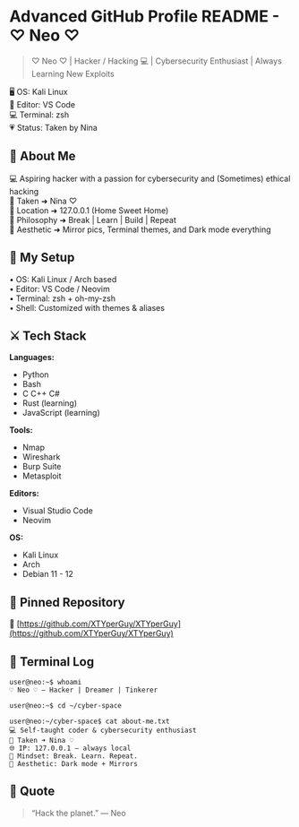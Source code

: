 # Advanced GitHub Profile README - ♡ Neo ♡

> ♡ Neo ♡ | Hacker / Hacking 💻 | Cybersecurity Enthusiast | Always Learning New Exploits

🖥️ OS: Kali Linux  
📝 Editor: VS Code  
💻 Terminal: zsh  
💗 Status: Taken by Nina  

## 🧠 About Me

💻 Aspiring hacker with a passion for cybersecurity and (Sometimes) ethical hacking  
💍 Taken ➜ Nina ♡  
📍 Location ➜ 127.0.0.1 (Home Sweet Home)  
🧠 Philosophy ➜ Break | Learn | Build | Repeat  
🖤 Aesthetic ➜ Mirror pics, Terminal themes, and Dark mode everything  

## 🔧 My Setup

• OS: Kali Linux / Arch based  
• Editor: VS Code / Neovim  
• Terminal: zsh + oh-my-zsh  
• Shell: Customized with themes & aliases

## ⚔️ Tech Stack

**Languages:**  
- Python  
- Bash  
- C C++ C#
- Rust (learning)
- JavaScript (learning)

**Tools:**  
- Nmap  
- Wireshark  
- Burp Suite  
- Metasploit

**Editors:**  
- Visual Studio Code  
- Neovim

**OS:**  
- Kali Linux  
- Arch  
- Debian 11 - 12

## 📌 Pinned Repository

🔗 [https://github.com/XTYperGuy/XTYperGuy](https://github.com/XTYperGuy/XTYperGuy)

## 🧪 Terminal Log

```
user@neo:~$ whoami  
♡ Neo ♡ — Hacker | Dreamer | Tinkerer

user@neo:~$ cd ~/cyber-space

user@neo:~/cyber-space$ cat about-me.txt  
💻 Self-taught coder & cybersecurity enthusiast  
💍 Taken ➜ Nina ♡  
🌐 IP: 127.0.0.1 — always local  
🧠 Mindset: Break. Learn. Repeat.  
📸 Aesthetic: Dark mode + Mirrors  
```

## 💬 Quote

> “Hack the planet.” — Neo
